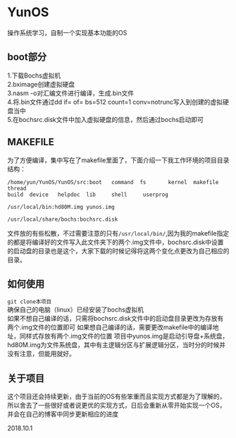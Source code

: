 # YunOS
操作系统学习，自制一个实现基本功能的OS

## boot部分
1.下载Bochs虚拟机  
2.bximage创建虚拟硬盘  
3.nasm -o对汇编文件进行编译，生成.bin文件  
4.将.bin文件通过dd if=  of= bs=512 count=1 conv=notrunc写入到创建的虚拟硬盘当中  
5.在bochsrc.disk文件中加入虚拟硬盘的信息，然后通过bochs启动即可  

## MAKEFILE
为了方便编译，集中写在了makefile里面了，下面介绍一下我工作环境的项目目录结构：
```
/home/yun/YunOS/YunOS/src:boot   command  fs       kernel  makefile  thread
build  device   helpdoc  lib     shell     userprog

/usr/local/bin:hd80M.img yunos.img

/usr/local/share/bochs:bochsrc.disk
```
文件放的有些松散，不过需要注意的只有`/usr/local/bin/`,因为我的makefile指定的都是将编译好的文件写入此文件夹下的两个.img文件中，bochsrc.disk中设置的启动盘的目录也是这个，大家下载的时候记得将这两个变化点更改为自己相应的目录。

## 如何使用
`git clone本项目`  
确保自己的电脑（linux）已经安装了bochs虚拟机  
如果不想自己编译的话，只需将bochsrc.disk文件中的启动盘目录更改为存放有两个.img文件的位置即可
如果想自己编译的话，需要更改makefile中的编译地址，同样式存放有两个.img文件的位置
项目中yunos.img是启动引导盘+系统盘，hd80M.img为文件系统盘，其中有主逻辑分区与扩展逻辑分区，当时分的时候并没有注意，但能用就好。

## 关于项目
这个项目还会持续更新，由于当前的OS有些笨重而且实现方式都是为了理解的，所以舍去了一些很好或者说更优的实现方式，日后会重新从零开始实现一个OS，并会在自己的博客中同步更新相应的进度

2018.10.1
